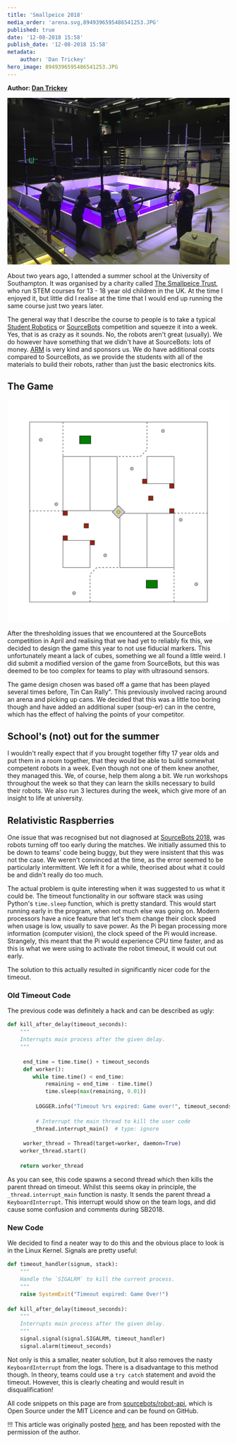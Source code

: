 ```yaml
---
title: 'Smallpeice 2018'
media_order: 'arena.svg,8949396595486541253.JPG'
published: true
date: '12-08-2018 15:58'
publish_date: '12-08-2018 15:58'
metadata:
    author: 'Dan Trickey'
hero_image: 8949396595486541253.JPG
---
```


**Author: [Dan Trickey](https://trickey.io)**

![](8949396595486541253.JPG)

About two years ago, I attended a summer school at the University of Southampton. It was organised by a charity called [The Smallpeice Trust][smallpeice], who run STEM courses for 13 - 18 year old children in the UK. At the time I enjoyed it, but little did I realise at the time that I would end up running the same course just two years later.

The general way that I describe the course to people is to take a typical [Student Robotics][srobo] or [SourceBots][sb2018] competition and squeeze it into a week. Yes, that is as crazy as it sounds. No, the robots aren't great (usually). We do however have something that we didn't have at SourceBots: lots of money. [ARM][arm] is very kind and sponsors us. We do have additional costs compared to SourceBots, as we provide the students with all of the materials to build their robots, rather than just the basic electronics kits.

## The Game

![](arena.svg)

After the thresholding issues that we encountered at the SourceBots competition in April and realising that we had yet to reliably fix this, we decided to design the game this year to not use fiducial markers. This unfortunately meant a lack of cubes, something we all found a little weird. I did submit a modified version of the game from SourceBots, but this was deemed to be too complex for teams to play with ultrasound sensors.

The game design chosen was based off a game that has been played several times before, Tin Can Rally". This previously involved racing around an arena and picking up cans. We decided that this was a little too boring though and have added an additional super (soup-er) can in the centre, which has the effect of halving the points of your competitor.

## School's (not) out for the summer

I wouldn't really expect that if you brought together fifty 17 year olds and put them in a room together, that they would be able to build somewhat competent robots in a week. Even though not one of them knew another, they managed this. We, of course, help them along a bit. We run workshops throughout the week so that they can learn the skills necessary to build their robots. We also run 3 lectures during the week, which give more of an insight to life at university.

## Relativistic Raspberries

One issue that was recognised but not diagnosed at [SourceBots 2018][sb2018], was robots turning off too early during the matches. We initially assumed this to be down to teams' code being buggy, but they were insistent that this was not the case. We weren't convinced at the time, as the error seemed to be particularly intermittent. We left it for a while, theorised about what it could be and didn't really do too much.

The actual problem is quite interesting when it was suggested to us what it could be. The timeout functionality in our software stack was using Python's `time.sleep` function, which is pretty standard. This would start running early in the program, when not much else was going on. Modern processors have a nice feature that let's them change their clock speed when usage is low, usually to save power. As the Pi began processing more information (computer vision), the clock speed of the Pi would increase. Strangely, this meant that the Pi would experience CPU time faster, and as this is what we were using to activate the robot timeout, it would cut out early.

The solution to this actually resulted in significantly nicer code for the timeout.

### Old Timeout Code

The previous code was definitely a hack and can be described as ugly:

```python
def kill_after_delay(timeout_seconds):	
    """
    Interrupts main process after the given delay.
    """
    
     end_time = time.time() + timeout_seconds	
     def worker():	
        while time.time() < end_time:	
            remaining = end_time - time.time()	
            time.sleep(max(remaining, 0.01))

         LOGGER.info("Timeout %rs expired: Game over!", timeout_seconds)

         # Interrupt the main thread to kill the user code	
        _thread.interrupt_main()  # type: ignore

     worker_thread = Thread(target=worker, daemon=True)	    
    worker_thread.start()

    return worker_thread
```

As you can see, this code spawns a second thread which then kills the parent thread on timeout. Whilst this seems okay in principle, the `_thread.interrupt_main` function is nasty. It sends the parent thread a `KeyboardInterrupt`. This interrupt would show on the team logs, and did cause some confusion and comments during SB2018.

### New Code

We decided to find a neater way to do this and the obvious place to look is in the Linux Kernel. Signals are pretty useful:

```python
def timeout_handler(signum, stack):
    """
    Handle the `SIGALRM` to kill the current process.
    """
    raise SystemExit("Timeout expired: Game Over!")

def kill_after_delay(timeout_seconds):
    """
    Interrupts main process after the given delay.
    """
    signal.signal(signal.SIGALRM, timeout_handler)
    signal.alarm(timeout_seconds)

```

Not only is this a smaller, neater solution, but it also removes the nasty `KeyboardInterrupt` from the logs. There is a disadvantage to this method though. In theory, teams could use a `try catch` statement and avoid the timeout. However, this is clearly cheating and would result in disqualification! 

All code snippets on this page are from [sourcebots/robot-api][robot-api], which is Open Source under the MIT Licence and can be found on GitHub.

!!! This article was originally posted [here](https://trickey.io/posts/smallpeice2018/), and has been reposted with the permission of the author.

[arm]: https://www.arm.com/
[sb2018]: /posts/sb2018
[smallpeice]: https://www.smallpeicetrust.org.uk/
[srobo]: https://studentrobotics.org
[robot-api]: https://github.com/sourcebots/robot-api/
